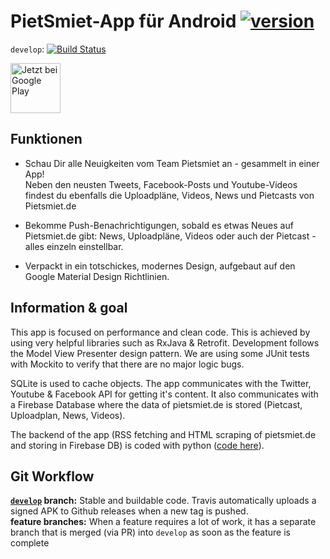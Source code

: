 # PietSmiet-App für Android [![version](https://img.shields.io/github/release/l3d00m/pietsmiet_android.svg)](https://github.com/l3d00m/pietsmiet_android/releases/latest)

`develop`: [![Build Status](https://travis-ci.org/l3d00m/pietsmiet_android.svg?branch=develop)](https://travis-ci.org/l3d00m/pietsmiet_android)  

<a href="https://play.google.com/store/apps/details?id=de.pscom.pietsmiet">
    <img alt="Jetzt bei Google Play"
        height="80"
        src="https://play.google.com/intl/de_de/badges/images/generic/de_badge_web_generic.png" />
</a>

## Funktionen

* Schau Dir alle Neuigkeiten vom Team Pietsmiet an - gesammelt in einer App!  
 Neben den neusten Tweets, Facebook-Posts und Youtube-Videos findest du ebenfalls die Uploadpläne, Videos, News und Pietcasts von Pietsmiet.de

* Bekomme Push-Benachrichtigungen, sobald es etwas Neues auf Pietsmiet.de gibt: News, Uploadpläne, Videos oder auch der Pietcast - alles einzeln einstellbar.

* Verpackt in ein totschickes, modernes Design, aufgebaut auf den Google Material Design Richtlinien.

## Information & goal

This app is focused on performance and clean code. This is achieved by using very helpful libraries such as RxJava & Retrofit. Development follows the Model View Presenter design pattern. We are using some JUnit tests with Mockito to verify that there are no major logic bugs.  

SQLite is used to cache objects. The app communicates with the Twitter, Youtube & Facebook API for getting it's content. It also communicates with a Firebase Database where the data of pietsmiet.de is stored (Pietcast, Uploadplan, News, Videos). 

The backend of the app (RSS fetching and HTML scraping of pietsmiet.de and storing in Firebase DB) is coded with python ([code here](https://github.com/l3d00m/pietsmiet_xposter)).

## Git Workflow
**[`develop`](https://github.com/l3d00m/pietsmiet_android/tree/develop) branch:** Stable and buildable code. Travis automatically uploads a signed APK to Github releases when a new tag is pushed.  
**feature branches:** When a feature requires a lot of work, it has a separate branch that is merged (via PR) into `develop` as soon as the feature is complete  
